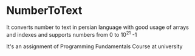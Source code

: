 # NumberToText
It converts number to text in persian language
with good usage of arrays and indexes and supports numbers from 0 to 10<sup>21</sup> -1

It's an assignment of Programming Fundamentals Course at university
